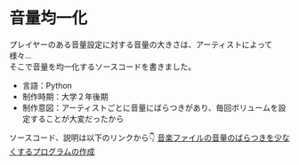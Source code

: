 # 音量均一化
プレイヤーのある音量設定に対する音量の大きさは、アーティストによって様々...<br>
そこで音量を均一化するソースコードを書きました。<br>
- 言語：Python
- 制作時期：大学２年後期
- 制作意図：アーティストごとに音量にばらつきがあり、毎回ボリュームを設定することが大変だったから<br>

ソースコード、説明は以下のリンクから👇
<a href="https://note.com/towa57035260/n/nf7be7059331b">音楽ファイルの音量のばらつきを少なくするプログラムの作成</a>

